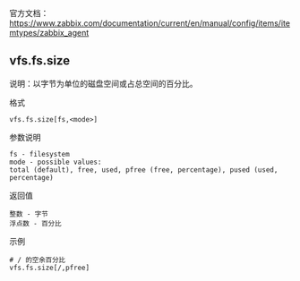 官方文档：https://www.zabbix.com/documentation/current/en/manual/config/items/itemtypes/zabbix_agent

## vfs.fs.size

说明：以字节为单位的磁盘空间或占总空间的百分比。

格式

```
vfs.fs.size[fs,<mode>]
```

参数说明

```
fs - filesystem
mode - possible values:
total (default), free, used, pfree (free, percentage), pused (used, percentage)
```

返回值

```
整数 - 字节
浮点数 - 百分比
```



示例

```
# / 的空余百分比
vfs.fs.size[/,pfree]
```

